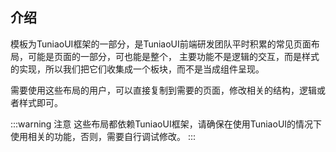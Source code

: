 ## 介绍

<demo-model url="/templatePage/life/about/about"></demo-model>
<template-download></template-download>

<!-- 模板为TuniaoUI框架的一部分，是TuniaoUI研发团队平时积累的常见页面布局，可能是页面的一部分，可也能是整个 -->
模板为TuniaoUI框架的一部分，是TuniaoUI前端研发团队平时积累的常见页面布局，可能是页面的一部分，可也能是整个，
主要功能不是逻辑的交互，而是样式的实现，所以我们把它们收集成一个板块，而不是当成组件呈现。  

需要使用这些布局的用户，可以直接复制到需要的页面，修改相关的结构，逻辑或者样式即可。

:::warning 注意
这些布局都依赖TuniaoUI框架，请确保在使用TuniaoUI的情况下使用相关的功能，否则，需要自行调试修改。
:::
